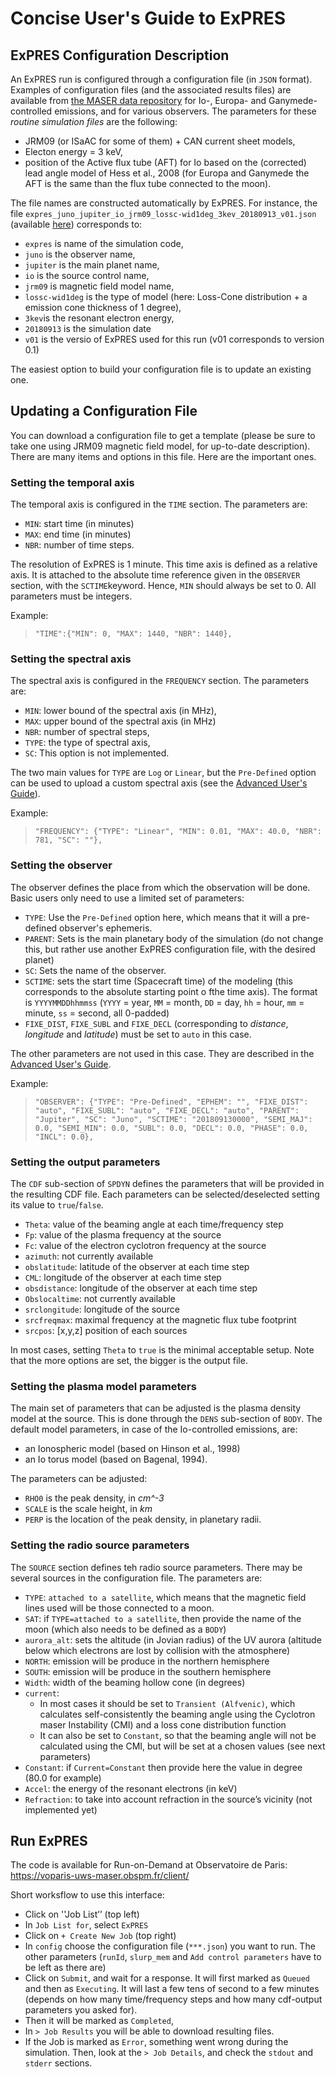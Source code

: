 # Concise User's Guide to ExPRES

## ExPRES Configuration Description

An ExPRES run is configured through a configuration file (in `JSON` format). Examples of configuration files (and the associated results files) are available from 
[the MASER data repository](http://maser.obspm.fr/data/expres/) for Io-, Europa- and Ganymede-controlled emissions, and for various observers.  The parameters for 
these _routine simulation files_ are the following: 
- JRM09 (or ISaAC for some of them) + CAN current sheet models,
- Electon energy = 3 keV,
- position of the Active flux tube (AFT) for Io based on the (corrected) lead angle model of Hess et al., 2008 (for Europa and Ganymede the AFT is the same than the flux 
tube connected to the moon).

The file names are constructed automatically by ExPRES. For instance, the file `expres_juno_jupiter_io_jrm09_lossc-wid1deg_3kev_20180913_v01.json` 
(available [here](http://maser.obspm.fr/data/expres/juno/2018/09/expres_juno_jupiter_io_jrm09_lossc-wid1deg_3kev_20180913_v01.json)) corresponds to:
- `expres` is name of the simulation code,
- `juno` is the observer name,
- `jupiter` is the main planet name,
- `io` is the source control name,
- `jrm09` is magnetic field model name, 
- `lossc-wid1deg` is the type of model (here: Loss-Cone distribution + a emission cone thickness of 1 degree),
- `3kev`is the resonant electron energy,
- `20180913` is the simulation date
- `v01` is the versio of ExPRES used for this run (v01 corresponds to version 0.1)

The easiest option to build your configuration file is to update an existing one.     

## Updating a Configuration File

You can download a configuration file to get a template (please be sure to take one using JRM09 magnetic field model, for up-to-date description). 
There are many items and options in this file. Here are the important ones.

### Setting the temporal axis

The temporal axis is configured in the `TIME` section. The parameters are:
- `MIN`: start time (in minutes)
- `MAX`: end time (in minutes)
- `NBR`: number of time steps.

The resolution of ExPRES is 1 minute. This time axis is defined as a relative axis. It is attached to the absolute time reference given in the `OBSERVER` section, 
with the `SCTIME`keyword. Hence, `MIN` should always be set to 0. All parameters must be integers.

Example:
> ```"TIME":{"MIN": 0, "MAX": 1440, "NBR": 1440},```

### Setting the spectral axis 

The spectral axis is configured in the `FREQUENCY` section. The parameters are:
- `MIN`: lower bound of the spectral axis (in MHz),
- `MAX`: upper bound of the spectral axis (in MHz)
- `NBR`: number of spectral steps,
- `TYPE`: the type of spectral axis,
- `SC`: This option is not implemented.

The two main values for `TYPE` are `Log` or `Linear`, but the `Pre-Defined` option can be used to upload a custom spectral axis (see the [Advanced User's Guide](ADVANCED_UG.md)). 

Example:
> ```"FREQUENCY": {"TYPE": "Linear", "MIN": 0.01, "MAX": 40.0, "NBR": 781, "SC": ""},```

### Setting the observer

The observer defines the place from which the observation will be done. Basic users only need to use a limited set of parameters:
- `TYPE`: Use the `Pre-Defined` option here, which means that it will a pre-defined observer's ephemeris.
- `PARENT`: Sets is the main planetary body of the simulation (do not change this, but rather use another ExPRES configuration file, with the desired planet)  
- `SC`: Sets the name of the observer.
- `SCTIME`: sets the start time (Spacecraft time) of the modeling (this corresponds to the absolute starting point o fthe time axis). The format 
is `YYYYMMDDhhmmss` (`YYYY` = year, `MM` = month, `DD` = day, `hh` = hour, `mm` = minute, `ss` = second, all 0-padded) 
- `FIXE_DIST`, `FIXE_SUBL` and `FIXE_DECL` (corresponding to _distance_, _longitude_ and _latitude_) must be set to `auto` in this case.

The other parameters are not used in this case. They are described in the [Advanced User's Guide](ADVANCED_UG.md).

Example: 
> ```"OBSERVER": {"TYPE": "Pre-Defined", "EPHEM": "", "FIXE_DIST": "auto", "FIXE_SUBL": "auto", "FIXE_DECL": "auto", "PARENT": "Jupiter", "SC": "Juno", "SCTIME": "201809130000", "SEMI_MAJ": 0.0, "SEMI_MIN": 0.0, "SUBL": 0.0, "DECL": 0.0, "PHASE": 0.0, "INCL": 0.0},```


### Setting the output parameters

The `CDF` sub-section of `SPDYN` defines the parameters that will be provided in the resulting CDF file. Each parameters can be selected/deselected setting 
its value to `true`/`false`.
- `Theta`: value of the beaming angle at each time/frequency step
- `Fp`: value of the plasma frequency at the source
- `Fc`: value of the electron cyclotron frequency at the source
- `azimuth`: not currently available 
- `obslatitude`: latitude of the observer at each time step
- `CML`: longitude of the observer at each time step
- `obsdistance`: longitude of the observer at each time step
- `Obslocaltime`: not currently available
- `srclongitude`: longitude of the source
- `srcfreqmax`: maximal frequency at the magnetic flux tube footprint
- `srcpos`: [x,y,z] position of each sources

In most cases, setting `Theta` to `true` is the minimal acceptable setup. Note that the more options are set, the bigger is the output file.

### Setting the plasma model parameters

The main set of parameters that can be adjusted is the plasma density model at the source. This is done through the `DENS` sub-section of `BODY`. The 
default model parameters, in case of the Io-controlled emissions, are:
- an Ionospheric model (based on Hinson et al., 1998)
- an Io torus model (based on Bagenal, 1994).

The parameters can be adjusted:
- `RHO0` is the peak density, in _cm^-3_
- `SCALE` is the scale height, in _km_
- `PERP` is the location of the peak density, in planetary radii.

### Setting the radio source parameters 
The `SOURCE` section defines teh radio source parameters. There may be several sources in the configuration file. The parameters are:
- `TYPE`: `attached to a satellite`, which means that the magnetic field lines used will be those connected to a moon.
- `SAT`: if `TYPE=attached to a satellite`, then provide the name of the moon (which also needs to be defined as a `BODY`)
- `aurora_alt`: sets the altitude (in Jovian radius) of the UV aurora (altitude below which electrons are lost by collision with the atmosphere)
- `NORTH`: emission will be produce in the northern hemisphere
- `SOUTH`: emission will be produce in the southern hemisphere
- `Width`: width of the beaming hollow cone (in degrees)
- `current`: 
  - In most cases it should be set to `Transient (Alfvenic)`, which calculates self-consistently the beaming angle using the Cyclotron maser Instability (CMI) and a loss cone distribution function
  - It can also be set to `Constant`, so that the beaming angle will not be calculated using the CMI, but will be set at a chosen values (see next parameters)
- `Constant`: if `Current=Constant` then provide here the value in degree (80.0 for example)
- `Accel`: the energy of the resonant electrons (in keV)
- `Refraction`: to take into account refraction in the source’s vicinity (not implemented yet)

## Run ExPRES

The code is available for Run-on-Demand at Observatoire de Paris: https://voparis-uws-maser.obspm.fr/client/

Short worksflow to use this interface:
- Click on ''Job List’’ (top left)
- In `Job List for`, select `ExPRES`
- Click on `+ Create New Job` (top right)
- In `config` choose the configuration file (`***.json`) you want to run. The other parameters (`runId`, `slurp_mem` and `Add control parameters` have to be left as there are)
- Click on `Submit`, and wait for a response. It will first marked as `Queued` and then as `Executing`. It will last a few tens of second to a few minutes (depends on how many time/frequency steps and how many cdf-output parameters you asked for). 
- Then it will be marked as `Completed`,
- In `> Job Results`  you will be able to download resulting files.
- If the Job is marked as `Error`, something went wrong during the simulation. Then, look at the `> Job Details`, and check the `stdout` and `stderr` sections. 
